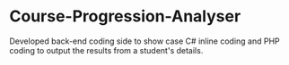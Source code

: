 # Course-Progression-Analyser

Developed back-end coding side to show case C# inline coding and PHP coding to output the results from a student's details.

